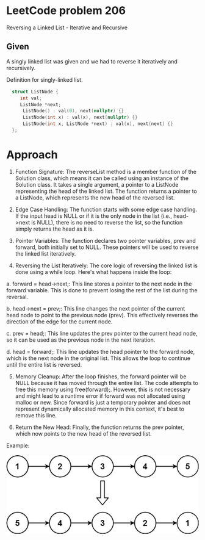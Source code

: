 # LeetCode problem 206
Reversing a Linked List - Iterative and Recursive

## Given
A singly linked list was given and we had to reverse it iteratively and recursively.


Definition for singly-linked list.

```cpp
  struct ListNode {
     int val;
     ListNode *next;
      ListNode() : val(0), next(nullptr) {}
      ListNode(int x) : val(x), next(nullptr) {}
      ListNode(int x, ListNode *next) : val(x), next(next) {}
  };
```

# Approach

1. Function Signature: The reverseList method is a member function of the Solution class, which means it can be called using an instance of the Solution class. It takes a single argument, a pointer to a ListNode representing the head of the linked list. The function returns a pointer to a ListNode, which represents the new head of the reversed list.

2. Edge Case Handling: The function starts with some edge case handling. If the input head is NULL or if it is the only node in the list (i.e., head->next is NULL), there is no need to reverse the list, so the function simply returns the head as it is.

3. Pointer Variables: The function declares two pointer variables, prev and forward, both initially set to NULL. These pointers will be used to reverse the linked list iteratively.

4. Reversing the List Iteratively: The core logic of reversing the linked list is done using a while loop. Here's what happens inside the loop:

  a. forward = head->next;: This line stores a pointer to the next node in the forward variable. This is done to prevent losing the rest of the list during the reversal.

  b. head->next = prev;: This line changes the next pointer of the current head node to point to the previous node (prev). This effectively reverses the direction of the edge for the current node.

  c. prev = head;: This line updates the prev pointer to the current head node, so it can be used as the previous node in the next iteration.

  d. head = forward;: This line updates the head pointer to the forward node, which is the next node in the original list. This allows the loop to continue until the entire list is reversed.

5. Memory Cleanup: After the loop finishes, the forward pointer will be NULL because it has moved through the entire list. The code attempts to free this memory using free(forward);. However, this is not necessary and might lead to a runtime error if forward was not allocated using malloc or new. Since forward is just a temporary pointer and does not represent dynamically allocated memory in this context, it's best to remove this line.

6. Return the New Head: Finally, the function returns the prev pointer, which now points to the new head of the reversed list.


Example: <br/><br/>
![Alt text](image.png)